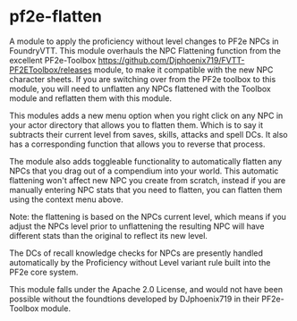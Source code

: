 # pf2e-flatten

A module to apply the proficiency without level changes to PF2e NPCs in FoundryVTT. This module overhauls the NPC Flattening function from the excellent PF2e-Toolbox https://github.com/Djphoenix719/FVTT-PF2EToolbox/releases module, to make it compatible with the new NPC character sheets. If you are switching over from the PF2e toolbox to this module, you will need to unflatten any NPCs flattened with the Toolbox module and reflatten them with this module.  

This modules adds a new menu option when you right click on any NPC in your actor directory that allows you to flatten them. Which is to say it subtracts their current level from saves, skills, attacks and spell DCs. It also has a corresponding function that allows you to reverse that process.

The module also adds toggleable functionality to automatically flatten any NPCs that you drag out of a compendium into your world. This automatic flattening won't affect new NPC you create from scratch, instead if you are manually entering NPC stats that you need to flatten, you can flatten them using the context menu above. 

Note: the flattening is based on the NPCs current level, which means if you adjust the NPCs level prior to unflattening the resulting NPC will have different stats than the original to reflect its new level. 

The DCs of recall knowledge checks for NPCs are presently handled automatically by the Proficiency without Level variant rule built into the PF2e core system. 

This module falls under the Apache 2.0 License, and would not have been possible without the foundtions developed by DJphoenix719 in their PF2e-Toolbox module.



